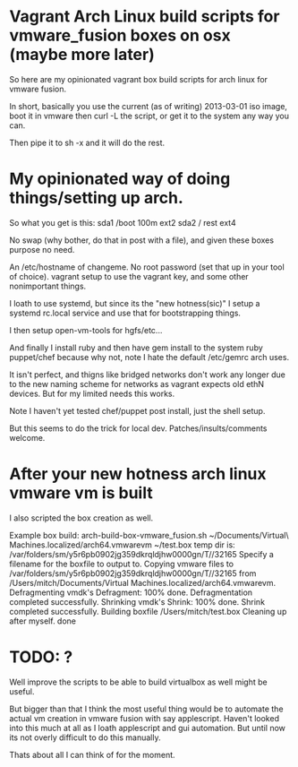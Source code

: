 # Vagrant Arch Linux build scripts for vmware_fusion boxes on osx (maybe more later)

So here are my opinionated vagrant box build scripts for arch linux for vmware fusion.

In short, basically you use the current (as of writing) 2013-03-01 iso image, boot it in vmware then curl -L the script, or get it to the system any way you can.

Then pipe it to sh -x and it will do the rest.

# My opinionated way of doing things/setting up arch.

So what you get is this:
sda1 /boot  100m ext2
sda2 /      rest ext4

No swap (why bother, do that in post with a file), and given these boxes purpose no need.

An /etc/hostname of changeme. No root password (set that up in your tool of choice). vagrant setup to use the vagrant key, and some other nonimportant things.

I loath to use systemd, but since its the "new hotness(sic)" I setup a systemd rc.local service and use that for bootstrapping things.

I then setup open-vm-tools for hgfs/etc...

And finally I install ruby and then have gem install to the system ruby puppet/chef because why not, note I hate the default /etc/gemrc arch uses.

It isn't perfect, and thigns like bridged networks don't work any longer due to the new naming scheme for networks as vagrant expects old ethN devices. But for my limited needs this works.

Note I haven't yet tested chef/puppet post install, just the shell setup.

But this seems to do the trick for local dev. Patches/insults/comments welcome.

# After your new hotness arch linux vmware vm is built

I also scripted the box creation as well.

Example box build:
arch-build-box-vmware_fusion.sh ~/Documents/Virtual\ Machines.localized/arch64.vmwarevm ~/test.box
temp dir is: /var/folders/sm/y5r6pb0902jg359dkrqldjhw0000gn/T//32165
Specify a filename for the boxfile to output to.
Copying vmware files to /var/folders/sm/y5r6pb0902jg359dkrqldjhw0000gn/T//32165 from /Users/mitch/Documents/Virtual Machines.localized/arch64.vmwarevm.
Defragmenting vmdk's
  Defragment: 100% done.
Defragmentation completed successfully.
Shrinking vmdk's
  Shrink: 100% done.
Shrink completed successfully.
Building boxfile /Users/mitch/test.box
Cleaning up after myself.
done

# TODO: ?

Well improve the scripts to be able to build virtualbox as well might be useful.

But bigger than that I think the most useful thing would be to automate the actual vm creation in vmware fusion with say applescript. Haven't looked into this much at all as I loath applescript and gui automation. But until now its not overly difficult to do this manually.

Thats about all I can think of for the moment.
